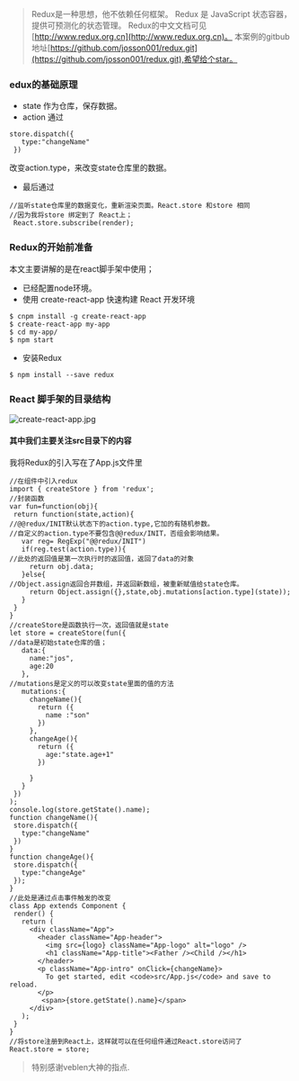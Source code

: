 >Redux是一种思想，他不依赖任何框架。
>Redux 是 JavaScript 状态容器，提供可预测化的状态管理。
>Redux的中文文档可见[http://www.redux.org.cn](http://www.redux.org.cn)。
>本案例的gitbub地址[https://github.com/josson001/redux.git](https://github.com/josson001/redux.git),希望给个star。

### edux的基础原理
+ state 作为仓库，保存数据。
+ action 通过 
```
store.dispatch({
   type:"changeName"
 })
```
改变action.type，来改变state仓库里的数据。
+  最后通过
```
//监听state仓库里的数据变化，重新渲染页面。React.store 和store 相同
//因为我将store 绑定到了 React上；
 React.store.subscribe(render);
```

### Redux的开始前准备
本文主要讲解的是在react脚手架中使用；
+ 已经配置node环境。
+ 使用 create-react-app 快速构建 React 开发环境
```
$ cnpm install -g create-react-app
$ create-react-app my-app
$ cd my-app/
$ npm start
````
+ 安装Redux
```
$ npm install --save redux
```

### React 脚手架的目录结构
![create-react-app.jpg](https://upload-images.jianshu.io/upload_images/10474135-ce7a00d81d995080.jpg?imageMogr2/auto-orient/strip%7CimageView2/2/w/1240)

#### 其中我们主要关注src目录下的内容
我将Redux的引入写在了App.js文件里
 ```
//在组件中引入redux
import { createStore } from 'redux';
//封装函数
var fun=function(obj){
  return function(state,action){
//@@redux/INIT默认状态下的action.type,它加的有随机参数。
//自定义的action.type不要包含@@redux/INIT，否组会影响结果。
    var reg= RegExp("@@redux/INIT")
    if(reg.test(action.type)){
//此处的返回值是第一次执行时的返回值，返回了data的对象
      return obj.data;
    }else{
//Object.assign返回合并数组，并返回新数组，被重新赋值给state仓库。
      return Object.assign({},state,obj.mutations[action.type](state));
    }
  }
}
//createStore是函数执行一次，返回值就是state
let store = createStore(fun({
//data是初始state仓库的值；
    data:{
      name:"jos",
      age:20
    },
//mutations是定义的可以改变state里面的值的方法
    mutations:{
      changeName(){
        return ({
          name :"son"
        })
      },
      changeAge(){
        return ({
          age:"state.age+1"
        })
        
      }
    }
  })
);
console.log(store.getState().name);
function changeName(){
  store.dispatch({
    type:"changeName"
  })
}
function changeAge(){
  store.dispatch({
    type:"changeAge"
  });
}
//此处是通过点击事件触发的改变
class App extends Component {
  render() {
    return (
      <div className="App">
        <header className="App-header">
          <img src={logo} className="App-logo" alt="logo" />
          <h1 className="App-title"><Father /><Child /></h1>
        </header>
        <p className="App-intro" onClick={changeName}>
          To get started, edit <code>src/App.js</code> and save to reload.
        </p>
         <span>{store.getState().name}</span>
      </div>
    );
  }
}
//将store注册到React上，这样就可以在任何组件通过React.store访问了
React.store = store;
```

>特别感谢veblen大神的指点.



